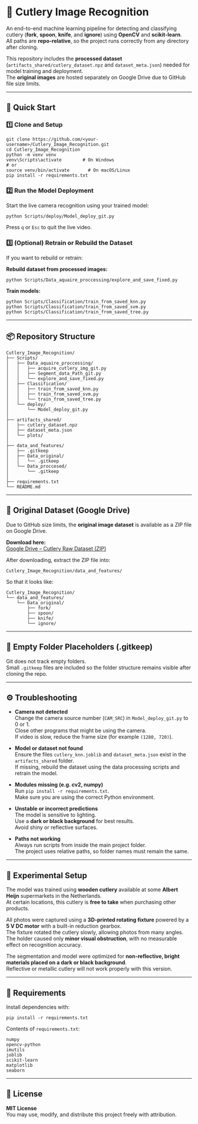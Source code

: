 # 🥄 Cutlery Image Recognition

An end-to-end machine learning pipeline for detecting and classifying cutlery (**fork**, **spoon**, **knife**, and **ignore**) using **OpenCV** and **scikit-learn**.  
All paths are **repo-relative**, so the project runs correctly from any directory after cloning.

This repository includes the **processed dataset** (`artifacts_shared/cutlery_dataset.npz` and `dataset_meta.json`) needed for model training and deployment.  
The **original images** are hosted separately on Google Drive due to GitHub file size limits.

---

## 🚀 Quick Start

### 1️⃣ Clone and Setup
```
git clone https://github.com/<your-username>/Cutlery_Image_Recognition.git
cd Cutlery_Image_Recognition
python -m venv venv
venv\Scripts\activate        # On Windows
# or
source venv/bin/activate       # On macOS/Linux
pip install -r requirements.txt
```

### 2️⃣ Run the Model Deployment
Start the live camera recognition using your trained model:
```
python Scripts/deploy/Model_deploy_git.py
```
Press `q` or `Esc` to quit the live video.

### 3️⃣ (Optional) Retrain or Rebuild the Dataset
If you want to rebuild or retrain:

**Rebuild dataset from processed images:**
```
python Scripts/Data_aquaire_proccessing/explore_and_save_fixed.py
```

**Train models:**
```
python Scripts/Classification/train_from_saved_knn.py
python Scripts/Classification/train_from_saved_svm.py
python Scripts/Classification/train_from_saved_tree.py
```

---

## 📦 Repository Structure

```
Cutlery_Image_Recognition/
├── Scripts/
│   ├── Data_aquaire_proccessing/
│   │   ├── acquire_cutlery_img_git.py
│   │   ├── Segment_data_Path_git.py
│   │   └── explore_and_save_fixed.py
│   ├── Classification/
│   │   ├── train_from_saved_knn.py
│   │   ├── train_from_saved_svm.py
│   │   └── train_from_saved_tree.py
│   └── deploy/
│       └── Model_deploy_git.py
│
├── artifacts_shared/
│   ├── cutlery_dataset.npz
│   ├── dataset_meta.json
│   └── plots/
│
├── data_and_features/
│   ├── .gitkeep
│   ├── Data_original/
│   │   └── .gitkeep
│   └── Data_proccesed/
│       └── .gitkeep
│
├── requirements.txt
└── README.md
```

---

## 📸 Original Dataset (Google Drive)

Due to GitHub size limits, the **original image dataset** is available as a ZIP file on Google Drive.

**Download here:**  
[Google Drive – Cutlery Raw Dataset (ZIP)](PASTE_YOUR_GOOGLE_DRIVE_LINK_HERE)

After downloading, extract the ZIP file into:
```
Cutlery_Image_Recognition/data_and_features/
```

So that it looks like:
```
Cutlery_Image_Recognition/
└── data_and_features/
    └── Data_original/
        ├── fork/
        ├── spoon/
        ├── knife/
        └── ignore/
```

---

## 🧰 Empty Folder Placeholders (.gitkeep)

Git does not track empty folders.  
Small `.gitkeep` files are included so the folder structure remains visible after cloning the repo.

---

## ⚙️ Troubleshooting

- **Camera not detected**  
  Change the camera source number (`CAM_SRC`) in `Model_deploy_git.py` to 0 or 1.  
  Close other programs that might be using the camera.  
  If video is slow, reduce the frame size (for example `(1280, 720)`).

- **Model or dataset not found**  
  Ensure the files `cutlery_knn.joblib` and `dataset_meta.json` exist in the `artifacts_shared` folder.  
  If missing, rebuild the dataset using the data processing scripts and retrain the model.

- **Modules missing (e.g. cv2, numpy)**  
  Run `pip install -r requirements.txt`.  
  Make sure you are using the correct Python environment.

- **Unstable or incorrect predictions**  
  The model is sensitive to lighting.  
  Use a **dark or black background** for best results.  
  Avoid shiny or reflective surfaces.

- **Paths not working**  
  Always run scripts from inside the main project folder.  
  The project uses relative paths, so folder names must remain the same.

---

## 🧪 Experimental Setup

The model was trained using **wooden cutlery** available at some **Albert Heijn** supermarkets in the Netherlands.  
At certain locations, this cutlery is **free to take** when purchasing other products.

All photos were captured using a **3D-printed rotating fixture** powered by a **5 V DC motor** with a built-in reduction gearbox.  
The fixture rotated the cutlery slowly, allowing photos from many angles.  
The holder caused only **minor visual obstruction**, with no measurable effect on recognition accuracy.

The segmentation and model were optimized for **non-reflective, bright materials placed on a dark or black background**.  
Reflective or metallic cutlery will not work properly with this version.

---

## 🧩 Requirements

Install dependencies with:
```
pip install -r requirements.txt
```

Contents of `requirements.txt`:
```
numpy
opencv-python
imutils
joblib
scikit-learn
matplotlib
seaborn
```

---

## 📄 License

**MIT License**  
You may use, modify, and distribute this project freely with attribution.
